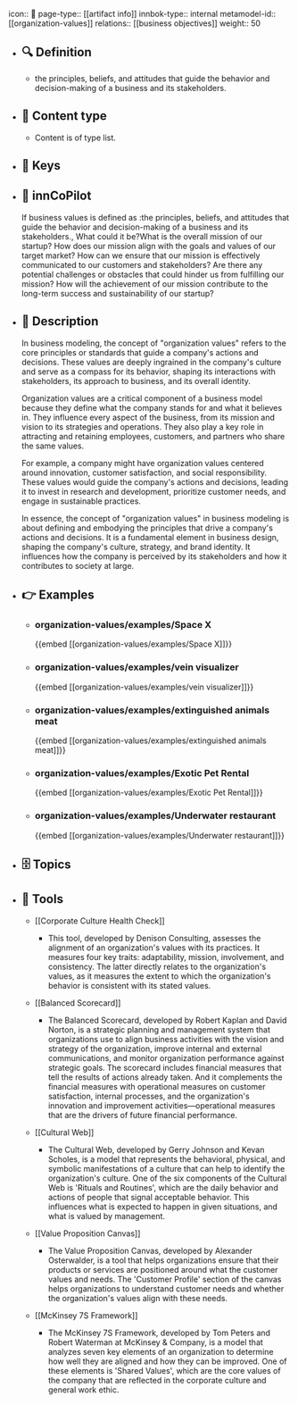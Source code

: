 icon:: 🧿
page-type:: [[artifact info]]
innbok-type:: internal
metamodel-id:: [[organization-values]]
relations:: [[business objectives]]
weight:: 50

- ## 🔍 Definition
  - the principles, beliefs, and attitudes that guide the behavior and decision-making of a business and its stakeholders.
- ## 📰 Content type 
  - Content is of type list.
  
- ## 🔑 Keys
  
- ## 🤖 innCoPilot
  If business values is defined as :the principles, beliefs, and attitudes that guide the behavior and decision-making of a business and its stakeholders., What could it be?What is the overall mission of our startup?
  How does our mission align with the goals and values of our target market?
  How can we ensure that our mission is effectively communicated to our customers and stakeholders?
  Are there any potential challenges or obstacles that could hinder us from fulfilling our mission?
  How will the achievement of our mission contribute to the long-term success and sustainability of our startup?
- ## 📖 Description
  In business modeling, the concept of "organization values" refers to the core principles or standards that guide a company's actions and decisions. These values are deeply ingrained in the company's culture and serve as a compass for its behavior, shaping its interactions with stakeholders, its approach to business, and its overall identity.
  
  Organization values are a critical component of a business model because they define what the company stands for and what it believes in. They influence every aspect of the business, from its mission and vision to its strategies and operations. They also play a key role in attracting and retaining employees, customers, and partners who share the same values.
  
  For example, a company might have organization values centered around innovation, customer satisfaction, and social responsibility. These values would guide the company's actions and decisions, leading it to invest in research and development, prioritize customer needs, and engage in sustainable practices.
  
  In essence, the concept of "organization values" in business modeling is about defining and embodying the principles that drive a company's actions and decisions. It is a fundamental element in business design, shaping the company's culture, strategy, and brand identity. It influences how the company is perceived by its stakeholders and how it contributes to society at large.
- ## 👉 Examples
  - ### organization-values/examples/Space X
    {{embed [[organization-values/examples/Space X]]}}
  - ### organization-values/examples/vein visualizer
    {{embed [[organization-values/examples/vein visualizer]]}}
  - ### organization-values/examples/extinguished animals meat
    {{embed [[organization-values/examples/extinguished animals meat]]}}
  - ### organization-values/examples/Exotic Pet Rental
    {{embed [[organization-values/examples/Exotic Pet Rental]]}}
  - ### organization-values/examples/Underwater restaurant
    {{embed [[organization-values/examples/Underwater restaurant]]}}
  
- ## 🗄️ Topics
  
- ## 🧰 Tools
  - [[Corporate Culture Health Check]]
    - This tool, developed by Denison Consulting, assesses the alignment of an organization's values with its practices. It measures four key traits: adaptability, mission, involvement, and consistency. The latter directly relates to the organization's values, as it measures the extent to which the organization's behavior is consistent with its stated values.
  
  - [[Balanced Scorecard]]
    - The Balanced Scorecard, developed by Robert Kaplan and David Norton, is a strategic planning and management system that organizations use to align business activities with the vision and strategy of the organization, improve internal and external communications, and monitor organization performance against strategic goals. The scorecard includes financial measures that tell the results of actions already taken. And it complements the financial measures with operational measures on customer satisfaction, internal processes, and the organization's innovation and improvement activities—operational measures that are the drivers of future financial performance.
  
  - [[Cultural Web]]
    - The Cultural Web, developed by Gerry Johnson and Kevan Scholes, is a model that represents the behavioral, physical, and symbolic manifestations of a culture that can help to identify the organization's culture. One of the six components of the Cultural Web is 'Rituals and Routines', which are the daily behavior and actions of people that signal acceptable behavior. This influences what is expected to happen in given situations, and what is valued by management.
  
  - [[Value Proposition Canvas]]
    - The Value Proposition Canvas, developed by Alexander Osterwalder, is a tool that helps organizations ensure that their products or services are positioned around what the customer values and needs. The 'Customer Profile' section of the canvas helps organizations to understand customer needs and whether the organization's values align with these needs.
  
  - [[McKinsey 7S Framework]]
    - The McKinsey 7S Framework, developed by Tom Peters and Robert Waterman at McKinsey & Company, is a model that analyzes seven key elements of an organization to determine how well they are aligned and how they can be improved. One of these elements is 'Shared Values', which are the core values of the company that are reflected in the corporate culture and general work ethic.
